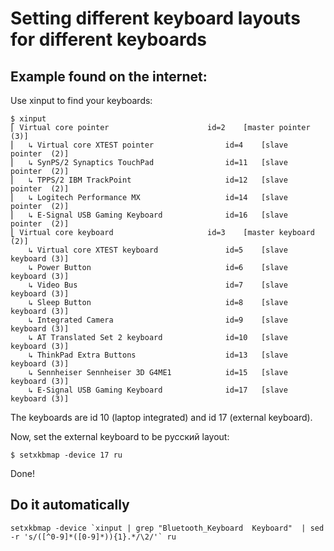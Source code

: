 # Setting different keyboard layouts for different keyboards

## Example found on the internet:

Use xinput to find your keyboards:

```
$ xinput 
⎡ Virtual core pointer                    	id=2	[master pointer  (3)]
⎜   ↳ Virtual core XTEST pointer              	id=4	[slave  pointer  (2)]
⎜   ↳ SynPS/2 Synaptics TouchPad              	id=11	[slave  pointer  (2)]
⎜   ↳ TPPS/2 IBM TrackPoint                   	id=12	[slave  pointer  (2)]
⎜   ↳ Logitech Performance MX                 	id=14	[slave  pointer  (2)]
⎜   ↳ E-Signal USB Gaming Keyboard            	id=16	[slave  pointer  (2)]
⎣ Virtual core keyboard                   	id=3	[master keyboard (2)]
    ↳ Virtual core XTEST keyboard             	id=5	[slave  keyboard (3)]
    ↳ Power Button                            	id=6	[slave  keyboard (3)]
    ↳ Video Bus                               	id=7	[slave  keyboard (3)]
    ↳ Sleep Button                            	id=8	[slave  keyboard (3)]
    ↳ Integrated Camera                       	id=9	[slave  keyboard (3)]
    ↳ AT Translated Set 2 keyboard            	id=10	[slave  keyboard (3)]
    ↳ ThinkPad Extra Buttons                  	id=13	[slave  keyboard (3)]
    ↳ Sennheiser Sennheiser 3D G4ME1          	id=15	[slave  keyboard (3)]
    ↳ E-Signal USB Gaming Keyboard            	id=17	[slave  keyboard (3)]
```

The keyboards are id 10 (laptop integrated) and id 17 (external keyboard). 

Now, set the external keyboard to be русский layout:

```
$ setxkbmap -device 17 ru
```

Done!

## Do it automatically

```
setxkbmap -device `xinput | grep "Bluetooth_Keyboard  Keyboard"  | sed -r 's/([^0-9]*([0-9]*)){1}.*/\2/'` ru
```


